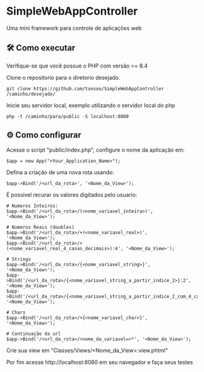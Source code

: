 # SimpleWebAppController

Uma mini framework para controle de aplicações web

## 🛠 Como executar

Verifique-se que você possue o PHP com versão >= 8.4

Clone o repositorio para o diretorio desejado.

```shell
git clone https://github.com/tonsoo/SimpleWebAppController /caminho/desejado/
```

Inicie seu servidor local, exemplo utilizando o servidor local do php

```shell
php -t /caminho/para/public -S localhost:8080
```

## ⚙ Como configurar

Acesse o script "public/index.php", configure o nome da aplicação em:

```shell
$app = new App("<Your_Application_Name>");
```

Defina a criação de uma nova rota usando:
```shell
$app->Bind('/<url_da_rota>', '<Nome_da_View>');
```

É possivel recurar os valores digitados pelo usuario:
```shell
# Numeros Inteiros:
$app->Bind('/<url_da_rota>/(<nome_variavel_inteira>)', '<Nome_da_View>');

# Numeros Reais (doubles)
$app->Bind('/<url_da_rota>/+(<nome_variavel_real>)', '<Nome_da_View>');
$app->Bind('/<url_da_rota>/+(<nome_variavel_real_4_casas_decimais>):4', '<Nome_da_View>');

# Strings
$app->Bind('/<url_da_rota>/{<nome_variavel_string>}', '<Nome_da_View>');
$app->Bind('/<url_da_rota>/{<nome_variavel_string_a_partir_indice_2>}:2', '<Nome_da_View>');
$app->Bind('/<url_da_rota>/{<nome_variavel_string_a_partir_indice_2_com_4_caracteres>}:2:4', '<Nome_da_View>');

# Chars
$app->Bind('/<url_da_rota>/+{<nome_variavel_char>}', '<Nome_da_View>');

# Continuação da url
$app->Bind('/<url_da_rota>/<nome_da_variavel=>*', '<Nome_da_View>');
```

Crie sua view em "Classes/Views/<Nome_da_View>.view.phtml"

Por fim acesse http://localhost:8080 em seu navegador e faça seus testes

